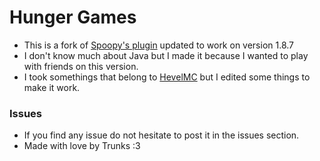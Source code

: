 # Hunger Games

- This is a fork of [Spoopy's plugin](https://github.com/Spoopy/Hungergames) updated to work on version 1.8.7
- I don't know much about Java but I made it because I wanted to play with friends on this version.
- I took somethings that belong to [HevelMC](https://github.com/HevelMc/Hungergames) but I edited some things to make it work.

### Issues
- If you find any issue do not hesitate to post it in the issues section.
- Made with love by Trunks :3

